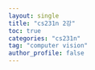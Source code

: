 ```yaml
---
layout: single
title: "cs231n 2강"
toc: true
categories: "cs231n"
tag: "computer vision"
author_profile: false
---
```


